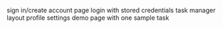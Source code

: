 sign in/create account page
login with stored credentials
task manager layout
profile settings
demo page with one sample task
